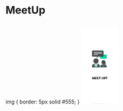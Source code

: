 # MeetUp
img {
  border: 5px solid #555;
}
<img src="https://github.com/OmkarMGhanekar/MeetUp/blob/master/page-1.jpg" width=20%, height= 20%/>
